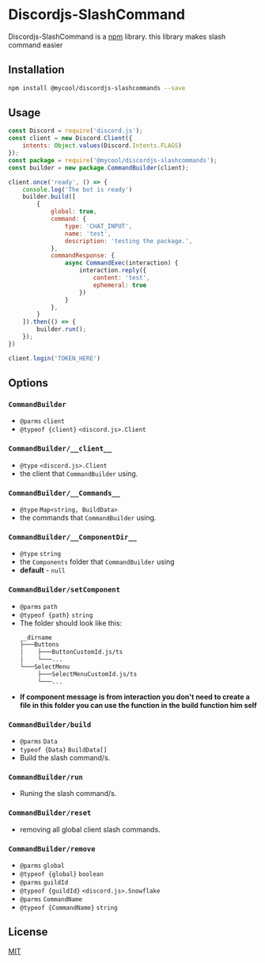 # Discordjs-SlashCommand
Discordjs-SlashCommand is a [npm](https://npmjs.com/) library. this library makes slash command easier

## Installation
```bash
npm install @mycool/discordjs-slashcommands --save
```

## Usage

```javascript
const Discord = require('discord.js');
const client = new Discord.Client({
    intents: Object.values(Discord.Intents.FLAGS)
});
const package = require('@mycool/discordjs-slashcommands');
const builder = new package.CommandBuilder(client);

client.once('ready', () => {
    console.log('The bot is ready')
    builder.build([
        {
            global: true,
            command: {
                type: 'CHAT_INPUT',
                name: 'test',
                description: 'testing the package.',
            },
            commandResponse: {
                async CommandExec(interaction) {
                    interaction.reply({
                        content: 'test',
                        ephemeral: true
                    })
                }
            },
        }
    ]).then(() => {
        builder.run();
    });
})

client.login('TOKEN_HERE')
```

## Options
### `CommandBuilder` 
 * `@parms` `client`
 *  `@typeof {client}` `<discord.js>.Client` 
### `CommandBuilder/__client__`
 * `@type` `<discord.js>.Client`
 * the client that `CommandBuilder` using.
### `CommandBuilder/__Commands__`
 *  `@type` `Map<string, BuildData>`
 *  the commands that `CommandBuilder` using.
### `CommandBuilder/__ComponentDir__`
 * `@type` `string`
 *  the `Components` folder that `CommandBuilder` using
 * **default** - `null`
### `CommandBuilder/setComponent`
 * `@parms` `path`
 * `@typeof {path}` `string`
 * The folder should look like this:
    ```bash
    __dirname
    ├───Buttons
    │    ├───ButtonCustomId.js/ts
    │    └───...
    └───SelectMenu
         ├───SelectMenuCustomId.js/ts
         └───...
      ```
 * **If component message is from interaction you don't need to create a file in this folder you can use the function in the build function him self**
### `CommandBuilder/build`
 * `@parms` `Data`
 * `typeof {Data}` `BuildData[]`
 * Build the slash command/s.
### `CommandBuilder/run`
 * Runing the slash command/s.
### `CommandBuilder/reset`
 * removing all global client slash commands.
### `CommandBuilder/remove`
 * `@parms` `global`
 * `@typeof {global}` `boolean`
 * `@parms` `guildId`
 * `@typeof {guildId}` `<discord.js>.Snowflake`
 * `@parms` `CommandName`
 * `@typeof {CommandName}` `string`


## License
[MIT](https://choosealicense.com/licenses/mit/)
